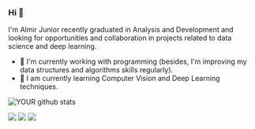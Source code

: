
### Hi 👋
 I'm Almir Junior recently graduated in Analysis and Development and looking for opportunities and collaboration in projects related to data science and deep learning.
- 🔭 I'm currently working with programming (besides, I'm improving my data structures and algorithms skills regularly).
- 🌱 I am currently learning Computer Vision and Deep Learning techniques.

![YOUR github stats](https://github-readme-stats.vercel.app/api?username=USERNAME)

[<img src="https://img.shields.io/badge/medium-%2312100E.svg?&style=for-the-badge&logo=medium&logoColor=white" />](https://medium.com/USERNAME)  [<img src="https://img.shields.io/badge/linkedin-%230077B5.svg?&style=for-the-badge&logo=linkedin&logoColor=white" />](https://www.linkedin.com/in/almir-libório-batista-junior-1105b7194) [<img src = "https://img.shields.io/badge/facebook-%231877F2.svg?&style=for-the-badge&logo=facebook&logoColor=white">](https://www.facebook.com/USERNAME)
